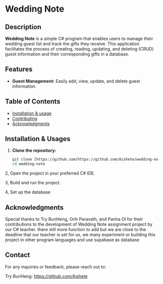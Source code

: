 # Wedding Note

## Description

**Wedding Note** is a simple C# program that enables users to manage their wedding guest list and track the gifts they receive. This application facilitates the process of creating, reading, updating, and deleting (CRUD) guest information and their corresponding gifts in a database.

## Features

- **Guest Management:** Easily add, view, update, and delete guest information.

## Table of Contents

- [Installation & usage](#installation)
- [Contributing](#contributing)
- [Acknowledgments](#acknowledgments)

## Installation & Usages

1. **Clone the repository:**

   ```bash
   git clone [https://github.com/https://github.com/Aishete/wedding-note.git
   cd wedding-note

2, Open the project in your preferred C# IDE.

3, Build and run the project.

4, Set up the database

## Acknowledgments
Special thanks to Try BunHeng, Onh Paravath, and Panha Ol for their contributions to the development of Wedding Note assignment project by our C# teacher. there still more function to add but we are close to the deadline that our teacher is set for us, we many experiment or building this project in other program languages and use supabase as database

## Contact
For any inquiries or feedback, please reach out to:

Try BunHeng: https://github.com/Aishete





